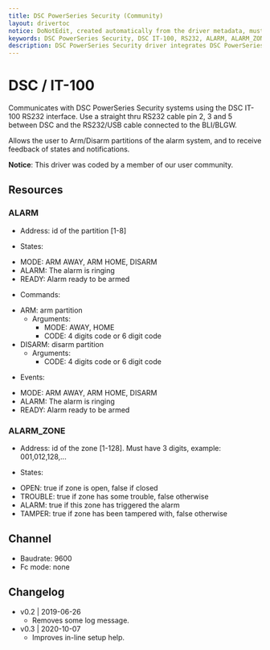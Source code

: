 ```yaml
---
title: DSC PowerSeries Security (Community)
layout: drivertoc
notice: DoNotEdit, created automatically from the driver metadata, must be updated on the driver itself
keywords: DSC PowerSeries Security, DSC IT-100, RS232, ALARM, ALARM_ZONE
description: DSC PowerSeries Security driver integrates DSC PowerSeries Security systems using the DSC IT-100 RS232 interface.
---
```

# DSC / IT-100

Communicates with DSC PowerSeries Security systems using the DSC IT-100 RS232 interface. Use a straight thru RS232 cable pin 2, 3 and 5 between DSC and the RS232/USB cable connected to the BLI/BLGW. 

Allows the user to Arm/Disarm partitions of the alarm system, and to receive feedback of states and notifications. 

**Notice**: This driver was coded by a member of our user community.

## Resources

### ALARM

+ Address: id of the partition [1-8]

+ States:

 - MODE: ARM AWAY, ARM HOME, DISARM
 - ALARM: The alarm is ringing 
 - READY: Alarm ready to be armed   

+ Commands:

 - ARM: arm partition 
     - Arguments:
         - MODE: AWAY, HOME
         - CODE: 4 digits code or 6 digit code
 - DISARM: disarm partition
     - Arguments:
         - CODE: 4 digits code or 6 digit code

+ Events:

 - MODE: ARM AWAY, ARM HOME, DISARM
 - ALARM: The alarm is ringing 
 - READY: Alarm ready to be armed  


### ALARM\_ZONE

+ Address: id of the zone [1-128]. Must have 3 digits, example: 001,012,128,...

+ States:

 - OPEN: true if zone is open, false if closed
 - TROUBLE: true if zone has some trouble, false otherwise
 - ALARM: true if this zone has triggered the alarm
 - TAMPER: true if zone has been tampered with, false otherwise


## Channel
+ Baudrate: 9600
+ Fc mode:  none


## Changelog

- v0.2 | 2019-06-26
    - Removes some log message.
- v0.3 | 2020-10-07
    - Improves in-line setup help.

